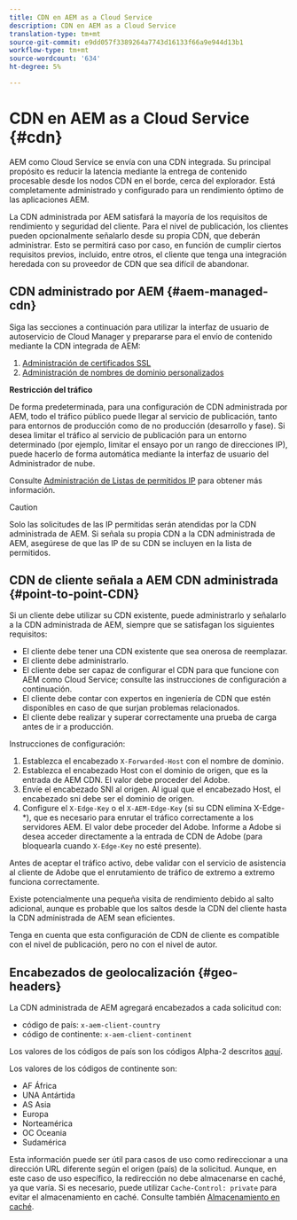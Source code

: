 ```yaml
---
title: CDN en AEM as a Cloud Service
description: CDN en AEM as a Cloud Service
translation-type: tm+mt
source-git-commit: e9dd057f3389264a7743d16133f66a9e944d13b1
workflow-type: tm+mt
source-wordcount: '634'
ht-degree: 5%

---
```



# CDN en AEM as a Cloud Service {#cdn}

AEM como Cloud Service se envía con una CDN integrada. Su principal propósito es reducir la latencia mediante la entrega de contenido procesable desde los nodos CDN en el borde, cerca del explorador. Está completamente administrado y configurado para un rendimiento óptimo de las aplicaciones AEM.

La CDN administrada por AEM satisfará la mayoría de los requisitos de rendimiento y seguridad del cliente. Para el nivel de publicación, los clientes pueden opcionalmente señalarlo desde su propia CDN, que deberán administrar. Esto se permitirá caso por caso, en función de cumplir ciertos requisitos previos, incluido, entre otros, el cliente que tenga una integración heredada con su proveedor de CDN que sea difícil de abandonar.

## CDN administrado por AEM {#aem-managed-cdn}

Siga las secciones a continuación para utilizar la interfaz de usuario de autoservicio de Cloud Manager y prepararse para el envío de contenido mediante la CDN integrada de AEM:

1. [Administración de certificados SSL](/help/implementing/cloud-manager/managing-ssl-certifications/introduction.md)
1. [Administración de nombres de dominio personalizados](/help/implementing/cloud-manager/custom-domain-names/introduction.md)

**Restricción del tráfico**

De forma predeterminada, para una configuración de CDN administrada por AEM, todo el tráfico público puede llegar al servicio de publicación, tanto para entornos de producción como de no producción (desarrollo y fase). Si desea limitar el tráfico al servicio de publicación para un entorno determinado (por ejemplo, limitar el ensayo por un rango de direcciones IP), puede hacerlo de forma automática mediante la interfaz de usuario del Administrador de nube.

Consulte [Administración de Listas de permitidos IP](/help/implementing/cloud-manager/ip-allow-lists/introduction.md) para obtener más información.

>[!CAUTION]
>
>Solo las solicitudes de las IP permitidas serán atendidas por la CDN administrada de AEM. Si señala su propia CDN a la CDN administrada de AEM, asegúrese de que las IP de su CDN se incluyen en la lista de permitidos.

## CDN de cliente señala a AEM CDN administrada {#point-to-point-CDN}

Si un cliente debe utilizar su CDN existente, puede administrarlo y señalarlo a la CDN administrada de AEM, siempre que se satisfagan los siguientes requisitos:

* El cliente debe tener una CDN existente que sea onerosa de reemplazar.
* El cliente debe administrarlo.
* El cliente debe ser capaz de configurar el CDN para que funcione con AEM como Cloud Service; consulte las instrucciones de configuración a continuación.
* El cliente debe contar con expertos en ingeniería de CDN que estén disponibles en caso de que surjan problemas relacionados.
* El cliente debe realizar y superar correctamente una prueba de carga antes de ir a producción.

Instrucciones de configuración:

1. Establezca el encabezado `X-Forwarded-Host` con el nombre de dominio.
1. Establezca el encabezado Host con el dominio de origen, que es la entrada de AEM CDN. El valor debe proceder del Adobe.
1. Envíe el encabezado SNI al origen. Al igual que el encabezado Host, el encabezado sni debe ser el dominio de origen.
1. Configure el `X-Edge-Key` o el `X-AEM-Edge-Key` (si su CDN elimina X-Edge-*), que es necesario para enrutar el tráfico correctamente a los servidores AEM. El valor debe proceder del Adobe. Informe a Adobe si desea acceder directamente a la entrada de CDN de Adobe (para bloquearla cuando `X-Edge-Key` no esté presente).

Antes de aceptar el tráfico activo, debe validar con el servicio de asistencia al cliente de Adobe que el enrutamiento de tráfico de extremo a extremo funciona correctamente.

Existe potencialmente una pequeña visita de rendimiento debido al salto adicional, aunque es probable que los saltos desde la CDN del cliente hasta la CDN administrada de AEM sean eficientes.

Tenga en cuenta que esta configuración de CDN de cliente es compatible con el nivel de publicación, pero no con el nivel de autor.

## Encabezados de geolocalización {#geo-headers}

La CDN administrada de AEM agregará encabezados a cada solicitud con:

* código de país: `x-aem-client-country`
* código de continente: `x-aem-client-continent`

Los valores de los códigos de país son los códigos Alpha-2 descritos [aquí](https://en.wikipedia.org/wiki/ISO_3166-1).

Los valores de los códigos de continente son:

* AF África
* UNA Antártida
* AS Asia
* Europa
* Norteamérica
* OC Oceania
* Sudamérica

Esta información puede ser útil para casos de uso como redireccionar a una dirección URL diferente según el origen (país) de la solicitud. Aunque, en este caso de uso específico, la redirección no debe almacenarse en caché, ya que varía. Si es necesario, puede utilizar `Cache-Control: private` para evitar el almacenamiento en caché. Consulte también [Almacenamiento en caché](/help/implementing/dispatcher/caching.md#html-text).
